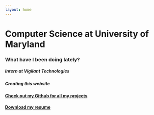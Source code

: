 ```yaml
---
layout: home
---
```

# Computer Science at University of Maryland

### What have I been doing lately?

##### Intern at Vigilant Technologies 

##### Creating this website

#### [Check out my Github for all my projects](https://github.com/MarioJayakumar)

#### [Download my resume](https://mariojayakumar.com/assets/August2017Resume.docx)

